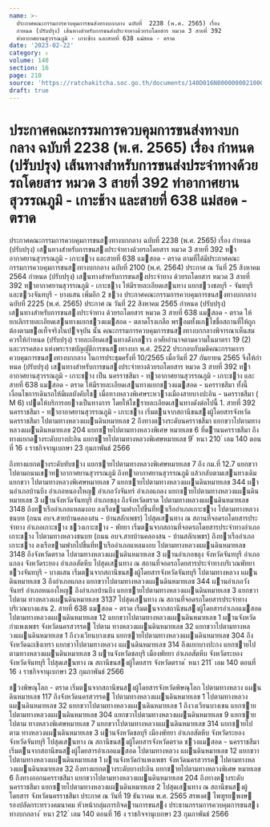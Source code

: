 ```yaml
---
name: >-
  ประกาศคณะกรรมการควบคุมการขนส่งทางบกกลาง ฉบับที่  2238 (พ.ศ. 2565) เรื่อง 
  กำหนด (ปรับปรุง) เส้นทางสำหรับการขนส่งประจำทางด้วยรถโดยสาร หมวด 3 สายที่ 392
  ท่าอากาศยานสุวรรณภูมิ - เกาะช้าง และสายที่ 638 แม่สอด - ตราด
date: '2023-02-22'
category: ง
volume: 140
section: 16
page: 210
source: 'https://ratchakitcha.soc.go.th/documents/140D016N0000000021000.pdf'
draft: true
---
```


# ประกาศคณะกรรมการควบคุมการขนส่งทางบกกลาง ฉบับที่  2238 (พ.ศ. 2565) เรื่อง  กำหนด (ปรับปรุง) เส้นทางสำหรับการขนส่งประจำทางด้วยรถโดยสาร หมวด 3 สายที่ 392 ท่าอากาศยานสุวรรณภูมิ - เกาะช้าง และสายที่ 638 แม่สอด - ตราด

ประกาศคณะกรรมการควบคุมการขนสงทางบกกลาง ฉบับที่ 2238 (พ.ศ. 2565) เรื่อง กําหนด (ปรับปรุง) เสนทางสําหรับการขนสงประจําทางด้วยรถโดยสาร หมวด 3 สายที่ 392 ทาอากาศยานสุวรรณภูมิ - เกาะชาง และสายที่ 638 แมสอด - ตราด ตามที่ได้มีประกาศคณะกรรมการควบคุมการขนสงทางบกกลาง ฉบับที่ 2100 (พ.ศ. 2564) ประกาศ ณ วันที่ 25 สิงหาคม 2564 กําหนด (ปรับปรุง) เสนทางสําหรับการขนสงประจําทาง ด้วยรถโดยสาร หมวด 3 สายที่ 392 ทาอากาศยานสุวรรณภูมิ - เกาะชาง ให้มีรายละเอียดเสนทาง แยกชวงชลบุรี - จันทบุรี และชวงจันทบุรี - บางแสน เพิ่มอีก 2 ชวง ประกาศคณะกรรมการควบคุมการขนสงทางบกกลาง ฉบับที่ 2225 (พ.ศ. 2565) ประกาศ ณ วันที่ 22 สิงหาคม 2565 กําหนด (ปรับปรุง) เสนทางสําหรับการขนสงประจําทาง ด้วยรถโดยสาร หมวด 3 สายที่ 638 แมสอด - ตราด ให้ยกเลิกรายละเอียดเสนทางแยกชวงแมสอด - ตลาดโรงเกลือ พรอมทั้งแกไขชื่อสถานที่ให้ถูกต้องตามขอเท็จจริงในปจจุบัน นั้น คณะกรรมการควบคุมการขนสงทางบกกลางพิจารณาเห็นสมควรให้กําหนด (ปรับปรุง) รายละเอียดเสนทางดังกลาว อาศัยอํานาจตามความในมาตรา 19 (2) และวรรคสอง แห่งพระราชบัญญัติการขนสงทางบก พ.ศ. 2522 ประกอบกับมติคณะกรรมการควบคุมการขนสงทางบกกลาง ในการประชุมครั้งที่ 10/2565 เมื่อวันที่ 27 กันยายน 2565 จึงให้กําหนด (ปรับปรุง) เสนทางสําหรับการขนสงประจําทางด้วยรถโดยสาร หมวด 3 สายที่ 392 ทาอากาศยานสุวรรณภูมิ - เกาะชาง เป็น นครราชสีมา - ทาอากาศยานสุวรรณภูมิ - เกาะชาง และสายที่ 638 แมสอด - ตราด ให้มีรายละเอียดเสนทางแยกชวงแมสอด - นครราชสีมา ทั้งนี้ เงื่อนไขการเดินรถให้มีผลบังคับใช เมื่อทางหลวงพิเศษระหวางเมืองสายบางปะอิน - นครราชสีมา ( M 6) เปดให้บริการอยางเป็นทางการ โดยให้ใชรายละเอียดเสนทางดังต่อไปนี้ 1. สายที่ 392 นครราชสีมา - ทาอากาศยานสุวรรณภูมิ - เกาะชาง เริ่มตนจากสถานีขนสงผู้โดยสารจังหวัดนครราชสีมา ไปตามทางหลวงแผนดินหมายเลข 2 ถึงทางตางระดับนครราชสีมา แยกขวาไปตามทางหลวงแผนดินหมายเลข 204 แยกซายไปตามทางหลวงพิเศษ หมายเลข 6 ที่ดานนครราชสีมา ถึงทางแยกตางระดับบางปะอิน แยกซายไปตามทางหลวงพิเศษหมายเลข 9 ้ หนา 210 ่ เลม 140 ตอนที่ 16 ง ราชกิจจานุเบกษา 23 กุมภาพันธ์ 2566

ถึงทางแยกตางระดับทับชาง แยกซายไปตามทางหลวงพิเศษหมายเลข 7 ถึง กม.ที่ 12.7 แยกขวา ไปตามถนนเขาทาอากาศยานสุวรรณภูมิ ถึงทาอากาศยานสุวรรณภูมิ แล้วกลับตามเสนทางเดิม แยกขวา ไปตามทางหลวงพิเศษหมายเลข 7 แยกซายไปตามทางหลวงแผนดินหมายเลข 344 ผานอําเภอบ้านบึง อําเภอหนองใหญ อําเภอวังจันทร์ อําเภอแกลง แยกซายไปตามทางหลวงแผนดินหมายเลข 3 ผานจังหวัดจันทบุรี อําเภอขลุง ถึงจังหวัดตราด ไปตามทางหลวงแผนดินหมายเลข 3148 ถึงทาเรืออําเภอแหลมงอบ ลงเรือขามฟากไปขึ้นที่ทาเรืออําเภอเกาะชาง ไปตามทางหลวงชนบท (ถนน อบจ.สายบ้านคลองสน - บ้านสลักเพชร) ไปสุดเสนทาง ณ สถานที่จอดรถโดยสารประจําทาง อําเภอเกาะชาง ชวงเกาะชาง - พัทยา เริ่มตนจากสถานที่จอดรถโดยสารประจําทางอําเภอเกาะชาง ไปตามทางหลวงชนบท (ถนน อบจ.สายบ้านคลองสน - บ้านสลักเพชร) ถึงทาเรืออําเภอเกาะชาง ลงเรือขามฟากไปขึ้นที่ทาเรืออําเภอแหลมงอบ ไปตามทางหลวงแผนดินหมายเลข 3148 ถึงจังหวัดตราด ไปตามทางหลวงแผนดินหมายเลข 3 ผานอําเภอขลุง จังหวัดจันทบุรี อําเภอแกลง จังหวัดระยอง อําเภอสัตหีบ ไปสุดเสนทาง ณ สถานที่จอดรถโดยสารประจําทางบริเวณพัทยา ชวงจันทบุรี - บางแสน เริ่มตนจากสถานีขนสงผู้โดยสารจังหวัดจันทบุรี ไปตามทางหลวง แผนดินหมายเลข 3 ถึงอําเภอแกลง แยกขวาไปตามทางหลวงแผนดินหมายเลข 344 ผานอําเภอวังจันทร์ อําเภอหนองใหญ ถึงอําเภอบ้านบึง แยกซายไปตามทางหลวงแผนดินหมายเลข 3 แยกขวาไปตาม ทางหลวงแผนดินหมายเลข 3137 ไปสุดเสนทาง ณ สถานที่จอดรถโดยสารประจําทางบริเวณบางแสน 2. สายที่ 638 แมสอด - ตราด เริ่มตนจากสถานีขนสงผู้โดยสารอําเภอแมสอด ไปตามทางหลวงแผนดินหมายเลข 12 แยกขวาไปตามทางหลวงแผนดินหมายเลข 1 ผานจังหวัดกําแพงเพชร จังหวัดนครสวรรค ไปตาม ทางหลวงแผนดินหมายเลข 32 แยกขวาไปตามทางหลวงแผนดินหมายเลข 1 ถึงวงเวียนบางเขน แยกซายไปตามทางหลวงแผนดินหมายเลข 304 ถึงจังหวัดฉะเชิงเทรา แยกขวาไปตามทางหลวง แผนดินหมายเลข 314 ถึงแยกบางปะกง แยกซายไปตามทางหลวงแผนดินหมายเลข 3 ผานจังหวัดชลบุรี เมืองพัทยา อําเภอสัตหีบ จังหวัดระยอง จังหวัดจันทบุรี ไปสุดเสนทาง ณ สถานีขนสงผู้โดยสาร จังหวัดตราด ้ หนา 211 ่ เลม 140 ตอนที่ 16 ง ราชกิจจานุเบกษา 23 กุมภาพันธ์ 2566

ชวงพิษณุโลก - ตราด เริ่มตนจากสถานีขนสงผู้โดยสารจังหวัดพิษณุโลก ไปตามทางหลวง แผนดินหมายเลข 117 ถึงจังหวัดนครสวรรค ไปตามทางหลวงแผนดินหมายเลข 1 ไปตามทางหลวง แผนดินหมายเลข 32 แยกขวาไปตามทางหลวงแผนดินหมายเลข 1 ถึงวงเวียนบางเขน แยกซาย ไปตามทางหลวงแผนดินหมายเลข 304 แยกขวาไปตามทางหลวงแผนดินหมายเลข 9 แยกซายไปตาม ทางหลวงพิเศษหมายเลข 7 แยกขวาไปตามทางหลวงแผนดินหมายเลข 314 แยกซายไปตาม ทางหลวงแผนดินหมายเลข 3 ผานจังหวัดชลบุรี เมืองพัทยา อําเภอสัตหีบ จังหวัดระยอง จังหวัดจันทบุรี ไปสุดเสนทาง ณ สถานีขนสงผู้โดยสารจังหวัดตราด ชวงแมสอด - นครราชสีมา เริ่มตนจากสถานีขนสงผู้โดยสารอําเภอแมสอด ไปตามทางหลวง แผนดินหมายเลข 12 แยกขวาไปตามทางหลวงแผนดินหมายเลข 1 ผานจังหวัดกําแพงเพชร จังหวัดนครสวรรค ไปตามทางหลวงแผนดินหมายเลข 32 ถึงทางแยกตางระดับบางปะอิน แยกซายไปตามทางหลวงพิเศษ หมายเลข 6 ถึงทางออกนครราชสีมา แยกขวาไปตามทางหลวงแผนดินหมายเลข 204 ถึงทางตางระดับ นครราชสีมา แยกซายไปตามทางหลวงแผนดินหมายเลข 2 ไปสุดเสนทาง ณ สถานีขนสงผู้โดยสาร จังหวัดนครราชสีมา ประกาศ ณ วันที่ 19 ธันวาคม พ.ศ. 2565 สรพงศ ไพฑูรยพงษ รองปลัดกระทรวงคมนาคม หัวหน้ากลุ่มภารกิจดานการขนสง ประธานกรรมการควบคุมการขนสงทางบกกลาง ้ หนา 212 ่ เลม 140 ตอนที่ 16 ง ราชกิจจานุเบกษา 23 กุมภาพันธ์ 2566
